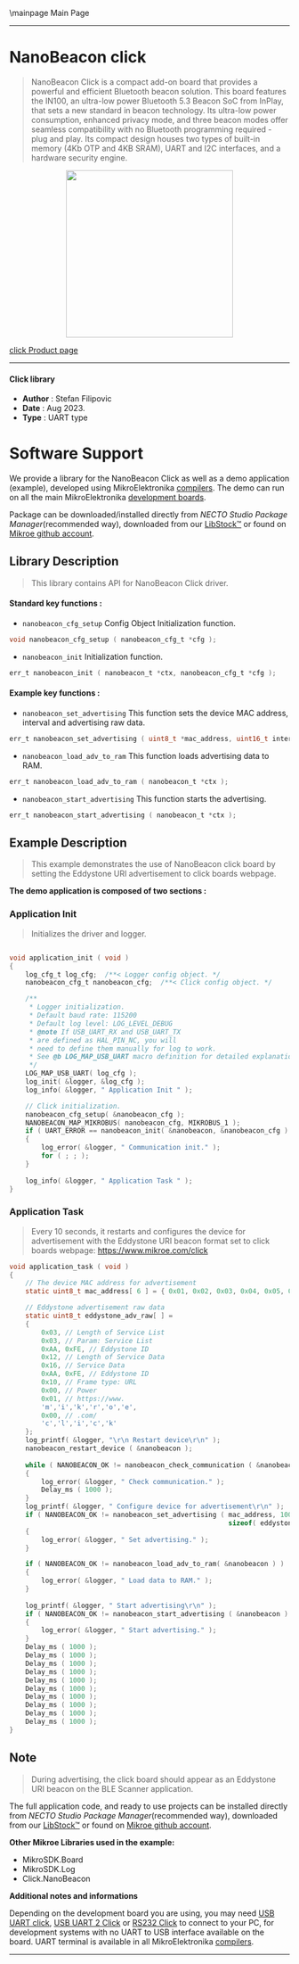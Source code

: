 \mainpage Main Page

---
# NanoBeacon click

> NanoBeacon Click is a compact add-on board that provides a powerful and efficient Bluetooth beacon solution. This board features the IN100, an ultra-low power Bluetooth 5.3 Beacon SoC from InPlay, that sets a new standard in beacon technology. Its ultra-low power consumption, enhanced privacy mode, and three beacon modes offer seamless compatibility with no Bluetooth programming required - plug and play. Its compact design houses two types of built-in memory (4Kb OTP and 4KB SRAM), UART and I2C interfaces, and a hardware security engine.

<p align="center">
  <img src="https://download.mikroe.com/images/click_for_ide/nanobeacon_click.png" height=300px>
</p>

[click Product page](https://www.mikroe.com/nanobeacon-click)

---


#### Click library

- **Author**        : Stefan Filipovic
- **Date**          : Aug 2023.
- **Type**          : UART type


# Software Support

We provide a library for the NanoBeacon Click
as well as a demo application (example), developed using MikroElektronika
[compilers](https://www.mikroe.com/necto-studio).
The demo can run on all the main MikroElektronika [development boards](https://www.mikroe.com/development-boards).

Package can be downloaded/installed directly from *NECTO Studio Package Manager*(recommended way), downloaded from our [LibStock&trade;](https://libstock.mikroe.com) or found on [Mikroe github account](https://github.com/MikroElektronika/mikrosdk_click_v2/tree/master/clicks).

## Library Description

> This library contains API for NanoBeacon Click driver.

#### Standard key functions :

- `nanobeacon_cfg_setup` Config Object Initialization function.
```c
void nanobeacon_cfg_setup ( nanobeacon_cfg_t *cfg );
```

- `nanobeacon_init` Initialization function.
```c
err_t nanobeacon_init ( nanobeacon_t *ctx, nanobeacon_cfg_t *cfg );
```

#### Example key functions :

- `nanobeacon_set_advertising` This function sets the device MAC address, interval and advertising raw data.
```c
err_t nanobeacon_set_advertising ( uint8_t *mac_address, uint16_t interval, uint8_t *adv_raw_data, uint8_t len );
```

- `nanobeacon_load_adv_to_ram` This function loads advertising data to RAM.
```c
err_t nanobeacon_load_adv_to_ram ( nanobeacon_t *ctx );
```

- `nanobeacon_start_advertising` This function starts the advertising.
```c
err_t nanobeacon_start_advertising ( nanobeacon_t *ctx );
```

## Example Description

> This example demonstrates the use of NanoBeacon click board by setting the Eddystone URI advertisement to click boards webpage.

**The demo application is composed of two sections :**

### Application Init

> Initializes the driver and logger.

```c

void application_init ( void )
{
    log_cfg_t log_cfg;  /**< Logger config object. */
    nanobeacon_cfg_t nanobeacon_cfg;  /**< Click config object. */

    /** 
     * Logger initialization.
     * Default baud rate: 115200
     * Default log level: LOG_LEVEL_DEBUG
     * @note If USB_UART_RX and USB_UART_TX 
     * are defined as HAL_PIN_NC, you will 
     * need to define them manually for log to work. 
     * See @b LOG_MAP_USB_UART macro definition for detailed explanation.
     */
    LOG_MAP_USB_UART( log_cfg );
    log_init( &logger, &log_cfg );
    log_info( &logger, " Application Init " );

    // Click initialization.
    nanobeacon_cfg_setup( &nanobeacon_cfg );
    NANOBEACON_MAP_MIKROBUS( nanobeacon_cfg, MIKROBUS_1 );
    if ( UART_ERROR == nanobeacon_init( &nanobeacon, &nanobeacon_cfg ) ) 
    {
        log_error( &logger, " Communication init." );
        for ( ; ; );
    }
    
    log_info( &logger, " Application Task " );
}

```

### Application Task

> Every 10 seconds, it restarts and configures the device for advertisement with the Eddystone URI beacon format set to click boards webpage: https://www.mikroe.com/click

```c
void application_task ( void )
{
    // The device MAC address for advertisement
    static uint8_t mac_address[ 6 ] = { 0x01, 0x02, 0x03, 0x04, 0x05, 0x06 };

    // Eddystone advertisement raw data
    static uint8_t eddystone_adv_raw[ ] = 
    { 
        0x03, // Length of Service List
        0x03, // Param: Service List
        0xAA, 0xFE, // Eddystone ID
        0x12, // Length of Service Data
        0x16, // Service Data
        0xAA, 0xFE, // Eddystone ID
        0x10, // Frame type: URL
        0x00, // Power
        0x01, // https://www.
        'm','i','k','r','o','e', 
        0x00, // .com/
        'c','l','i','c','k' 
    };
    log_printf( &logger, "\r\n Restart device\r\n" );
    nanobeacon_restart_device ( &nanobeacon );
    
    while ( NANOBEACON_OK != nanobeacon_check_communication ( &nanobeacon ) )
    {
        log_error( &logger, " Check communication." );
        Delay_ms ( 1000 );
    }
    log_printf( &logger, " Configure device for advertisement\r\n" );
    if ( NANOBEACON_OK != nanobeacon_set_advertising ( mac_address, 1000, eddystone_adv_raw, 
                                                       sizeof( eddystone_adv_raw ) ) )
    {
        log_error( &logger, " Set advertising." );
    }

    if ( NANOBEACON_OK != nanobeacon_load_adv_to_ram( &nanobeacon ) )
    {
        log_error( &logger, " Load data to RAM." );
    }
    
    log_printf( &logger, " Start advertising\r\n" );
    if ( NANOBEACON_OK != nanobeacon_start_advertising ( &nanobeacon ) )
    {
        log_error( &logger, " Start advertising." );
    }    
    Delay_ms ( 1000 );
    Delay_ms ( 1000 );
    Delay_ms ( 1000 );
    Delay_ms ( 1000 );
    Delay_ms ( 1000 );
    Delay_ms ( 1000 );
    Delay_ms ( 1000 );
    Delay_ms ( 1000 );
    Delay_ms ( 1000 );
    Delay_ms ( 1000 );
}
```

## Note

> During advertising, the click board should appear as an Eddystone URI beacon on the BLE Scanner application.

The full application code, and ready to use projects can be installed directly from *NECTO Studio Package Manager*(recommended way), downloaded from our [LibStock&trade;](https://libstock.mikroe.com) or found on [Mikroe github account](https://github.com/MikroElektronika/mikrosdk_click_v2/tree/master/clicks).

**Other Mikroe Libraries used in the example:**

- MikroSDK.Board
- MikroSDK.Log
- Click.NanoBeacon

**Additional notes and informations**

Depending on the development board you are using, you may need
[USB UART click](https://www.mikroe.com/usb-uart-click),
[USB UART 2 Click](https://www.mikroe.com/usb-uart-2-click) or
[RS232 Click](https://www.mikroe.com/rs232-click) to connect to your PC, for
development systems with no UART to USB interface available on the board. UART
terminal is available in all MikroElektronika
[compilers](https://shop.mikroe.com/compilers).

---
